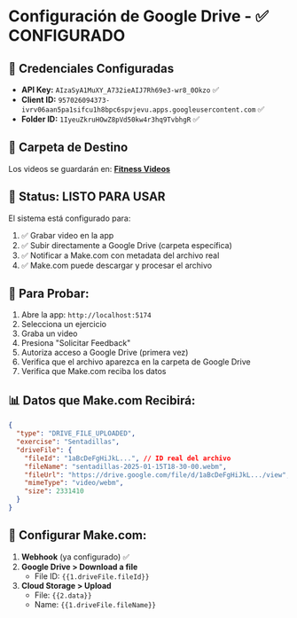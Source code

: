 # Configuración de Google Drive - ✅ CONFIGURADO

## 🔑 Credenciales Configuradas

- **API Key:** `AIzaSyA1MuXY_A732ieAIJ7Rh69e3-wr8_0Okzo` ✅
- **Client ID:** `957026094373-ivrv06aan5pa1sifcu1h8bpc6spvjevu.apps.googleusercontent.com` ✅  
- **Folder ID:** `1IyeuZkruHOwZ8pVd50kw4r3hq9TvbhgR` ✅

## 📁 Carpeta de Destino

Los videos se guardarán en: **[Fitness Videos](https://drive.google.com/drive/u/0/folders/1IyeuZkruHOwZ8pVd50kw4r3hq9TvbhgR)**

## 🚀 Status: LISTO PARA USAR

El sistema está configurado para:
1. ✅ Grabar video en la app
2. ✅ Subir directamente a Google Drive (carpeta específica)
3. ✅ Notificar a Make.com con metadata del archivo real
4. ✅ Make.com puede descargar y procesar el archivo

## 🧪 Para Probar:

1. Abre la app: `http://localhost:5174`
2. Selecciona un ejercicio
3. Graba un video
4. Presiona "Solicitar Feedback"
5. Autoriza acceso a Google Drive (primera vez)
6. Verifica que el archivo aparezca en la carpeta de Google Drive
7. Verifica que Make.com reciba los datos

## 📊 Datos que Make.com Recibirá:

```json
{
  "type": "DRIVE_FILE_UPLOADED",
  "exercise": "Sentadillas",
  "driveFile": {
    "fileId": "1aBcDeFgHiJkL...", // ID real del archivo
    "fileName": "sentadillas-2025-01-15T18-30-00.webm",
    "fileUrl": "https://drive.google.com/file/d/1aBcDeFgHiJkL.../view",
    "mimeType": "video/webm",
    "size": 2331410
  }
}
```

## 🔧 Configurar Make.com:

1. **Webhook** (ya configurado) ✅
2. **Google Drive > Download a file** 
   - File ID: `{{1.driveFile.fileId}}`
3. **Cloud Storage > Upload**
   - File: `{{2.data}}`
   - Name: `{{1.driveFile.fileName}}` 
